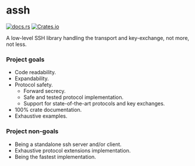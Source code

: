 # assh
[![docs.rs](https://img.shields.io/docsrs/assh)](https://docs.rs/assh) [![Crates.io](https://img.shields.io/crates/l/assh)](https://crates.io/crates/assh)

A low-level SSH library handling the transport and key-exchange, not more, not less.

### Project goals

- Code readability.
- Expandability.
- Protocol safety.
  - Forward secrecy.
  - Safe and tested protocol implementation.
  - Support for state-of-the-art protocols and key exchanges.
- 100% crate documentation.
- Exhaustive examples.

### Project non-goals

- Being a standalone ssh server and/or client.
- Exhaustive protocol extensions implementation.
- Being the fastest implementation.
